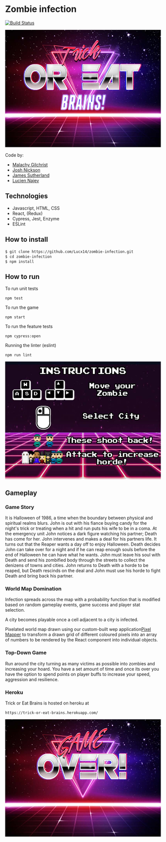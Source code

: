 # Zombie infection

[![Build Status](https://travis-ci.com/Lucx14/zombie-infection.svg?branch=master)](https://travis-ci.com/Lucx14/zombie-infection)

![Image description](./public/titleScreen.jpg)

Code by:
- [Malachy Gilchrist](https://github.com/Mallig)
- [Josh Nickson](https://github.com/joshnickson)
- [James Sutherland](https://github.com/LondonJim)
- [Lucien Najev](https://github.com/Lucx14)

## Technologies

- Javascript, HTML, CSS
- React, (Redux)
- Cypress, Jest, Enzyme
- ESLint

## How to install

```
$ git clone https://github.com/Lucx14/zombie-infection.git
$ cd zombie-infection
$ npm install
```



## How to run

To run unit tests 

```
npm test
```

To run the game
```
npm start
```
To run the feature tests
```
npm cypress:open
```
Running the linter (eslint)
```
npm run lint
```


![Image description](./public/instructionsScreen.jpg)

## Gameplay

### Game Story
It is Halloween of 1986, a time when the boundary between physical and spiritual realms blurs. John is out with his fiance buying candy for the night's trick or treating when a hit and run puts his wife to be in a coma. At the emergency unit John notices a dark figure watching his partner; Death has come for her. John intervenes and makes a deal for his partners life. It turns out that the Reaper wants a day off to enjoy Halloween. Death decides John can take over for a night and if he can reap enough souls before the end of Halloween he can have what he wants. John must leave his soul with Death and send his zombified body through the streets to collect the denizens of towns and cities. John returns to Death with a horde to be reaped, but Death rescinds on the deal and John must use his horde to fight Death and bring back his partner.

### World Map Domination
Infection spreads across the map with a probability function that is modified based on random gameplay events, game success and player stat selection.

A city becomes playable once a cell adjacent to a city is infected.

Pixelated world map drawn using our custom-built wep application[Pixel Mapper](https://github.com/joshnickson/pixel-mapper) to transform a drawn grid of different coloured pixels into an array of numbers to be rendered by the React component into individual objects.

### Top-Down Game

Run around the city turning as many victims as possible into zombies and increasing your hoard. You have a set amount of time and once its over you have the option to spend points on player buffs to increase your speed, aggression and resilience.

### Heroku

Trick or Eat Brains is hosted on heroku at

```
https://trick-or-eat-brains.herokuapp.com/
```
![Image description](./public/gameOverScreen.jpg)





